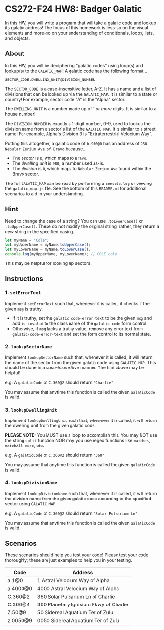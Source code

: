 # CS272-F24 HW8: Badger Galatic

In this HW, you will write a program that will take a galatic code and lookup its galatic address! The focus of this homework is less-so on the visual elements and more-so on your understanding of conditionals, loops, lists, and objects.

## About

In this HW, you will be deciphering "galatic codes" using loop(s) and lookup(s) to the `GALATIC_MAP`! A galatic code has the following format...

```
SECTOR_CODE.DWELLING_UNIT@DIVISION_NUMBER
```

The `SECTOR_CODE` is a case-insensitive letter, A-Z. It has a name and a list of divisions that can be looked up via the `GALATIC_MAP`. It is similar to a state or country! For example, sector code "A" is the "Alpha" sector.

The `DWELLING_UNIT` is a number made up of *1 or more* digits. It is similar to a house number!

The `DIVISION_NUMBER` is exactly a 1-digit number, 0-9, used to lookup the division name from a sector's list of the `GALATIC_MAP`. It is similar to a street name! For example, Alpha's Division 3 is "Extraterrestrial Velocium Way".

Putting this altogether, a galatic code of `b.980@0` has an address of `980 Nebular Zerium Ave of Bravo` because...

 - The *sector* is `b`, which maps to `Bravo`.
 - The *dwelling unit* is `980`, a number used as-is.
 - The *division* is `0`, which maps to `Nebular Zerium Ave` found within the Bravo sector.

The full `GALATIC_MAP` can be read by performing a `console.log` or viewing the `galatic_map.js` file. See the bottom of this `README.md` for additional scenarios to aid in your understanding.

## Hint

Need to change the case of a string? You can use `.toLowerCase()` or `.toUpperCase()`. These do not modify the original string, rather, they return a *new* string in the specified casing.

```js
let myName = "Cole";
let myUpperName = myName.toUpperCase();
let myLowerName = myName.toLowerCase();
console.log(myUpperName, myLowerName); // COLE cole
```

This may be helpful for looking up sectors.

## Instructions

### 1. `setErrorText`

Implement `setErrorText` such that, whenever it is called, it checks if the given `msg` is truthy.
 - If it is truthy, set the `galatic-code-error-text` to be the given `msg` and add `is-invalid` to the class name of the `galatic-code` form control.
 - Otherwise, if `msg` lacks a truthy value, remove any error text from `galatic-code-error-text` and set the form control to its normal state.

### 2. `lookupSectorName`

Implement `lookupSectorName` such that, whenever it is called, it will return the name of the sector from the given galatic code using `GALATIC_MAP`. This should be done in a *case-insensitive* manner. The hint above may be helpful!

e.g. A `galaticCode` of `C.360@2` should return `"Charlie"`

You may assume that anytime this function is called the given `galaticCode` is valid.

### 3. `lookupDwellingUnit`

Implement `lookupDwellingUnit` such that, whenever it is called, it will return the dwelling unit from the given galatic code.

**PLEASE NOTE:** You MUST use a loop to accomplish this. You may NOT use the string `split` function NOR may you use regex functions like `matches`, `matchAll`, `exec`, etc.

e.g. A `galaticCode` of `C.360@2` should return `"360"`

You may assume that anytime this function is called the given `galaticCode` is valid.

### 4. `lookupDivisionName`

Implement `lookupDivisionName` such that, whenever it is called, it will return the division name from the given galatic code according to the specified sector using `GALATIC_MAP`.

e.g. A `galaticCode` of `C.360@2` should return `"Solar Pulsarium Ln"`

You may assume that anytime this function is called the given `galaticCode` is valid.

## Scenarios

These scenarios should help you test your code! Please test your code thoroughly; these are just examples to help you in your testing.

| Code | Address |
| --- | --- |
| a.1@0 | 1 Astral Velocium Way of Alpha |
| a.4000@0 | 4000 Astral Velocium Way of Alpha |
| C.360@2 | 360 Solar Pulsarium Ln of Charlie |
| C.360@4 | 360 Planetary Ignisium Pkwy of Charlie |
| Z.50@9 | 50 Sidereal Aquatium Ter of Zulu |
| z.0050@9 | 0050 Sidereal Aquatium Ter of Zulu |

